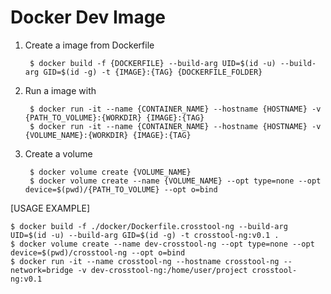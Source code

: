
# Docker Dev Image

1. Create a image from Dockerfile
        
        $ docker build -f {DOCKERFILE} --build-arg UID=$(id -u) --build-arg GID=$(id -g) -t {IMAGE}:{TAG} {DOCKERFILE_FOLDER}

2. Run a image with

        $ docker run -it --name {CONTAINER_NAME} --hostname {HOSTNAME} -v {PATH_TO_VOLUME}:{WORKDIR} {IMAGE}:{TAG}
        $ docker run -it --name {CONTAINER_NAME} --hostname {HOSTNAME} -v {VOLUME_NAME}:{WORKDIR} {IMAGE}:{TAG}

3. Create a volume
        
        $ docker volume create {VOLUME_NAME}
        $ docker volume create --name {VOLUME_NAME} --opt type=none --opt device=$(pwd)/{PATH_TO_VOLUME} --opt o=bind

[USAGE EXAMPLE]


    $ docker build -f ./docker/Dockerfile.crosstool-ng --build-arg UID=$(id -u) --build-arg GID=$(id -g) -t crosstool-ng:v0.1 .
    $ docker volume create --name dev-crosstool-ng --opt type=none --opt device=$(pwd)/crosstool-ng --opt o=bind
    $ docker run -it --name crosstool-ng --hostname crosstool-ng --network=bridge -v dev-crosstool-ng:/home/user/project crosstool-ng:v0.1